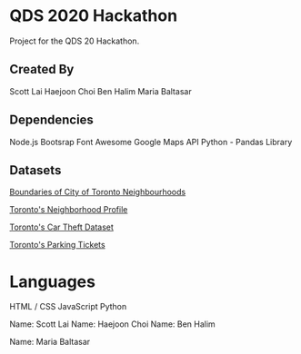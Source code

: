 # QDS 2020 Hackathon

Project for the QDS 20 Hackathon.

## Created By
Scott Lai
Haejoon Choi
Ben Halim
Maria Baltasar

## Dependencies
Node.js
Bootsrap
Font Awesome
Google Maps API
Python - Pandas Library

## Datasets
[Boundaries of City of Toronto Neighbourhoods](https://open.toronto.ca/dataset/neighbourhoods/) 

[Toronto's Neighborhood Profile](https://www.toronto.ca/city-government/data-research-maps/neighbourhoods-communities/neighbourhood-profiles/)

[Toronto's Car Theft Dataset](http://data.torontopolice.on.ca/datasets/auto-theft-2014-to-2018)

[Toronto's Parking Tickets](https://open.toronto.ca/dataset/parking-tickets/)

# Languages
HTML / CSS
JavaScript
Python


Name: Scott Lai
Name: Haejoon Choi
Name: Ben Halim

Name: Maria Baltasar

